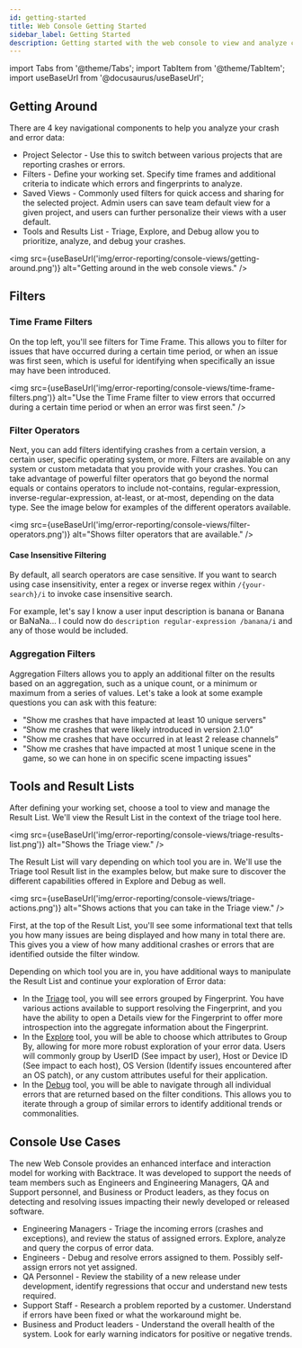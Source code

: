 ```yaml
---
id: getting-started
title: Web Console Getting Started
sidebar_label: Getting Started
description: Getting started with the web console to view and analyze crash and error data.
---
```

import Tabs from '@theme/Tabs';
import TabItem from '@theme/TabItem';
import useBaseUrl from '@docusaurus/useBaseUrl';

## Getting Around
There are 4 key navigational components to help you analyze your crash and error data:
- Project Selector - Use this to switch between various projects that are reporting crashes or errors.
- Filters - Define your working set. Specify time frames and additional criteria to indicate which errors and fingerprints to analyze.
- Saved Views - Commonly used filters for quick access and sharing for the selected project. Admin users can save team default view for a given project, and users can further personalize their views with a user default.
- Tools and Results List - Triage, Explore, and Debug allow you to prioritize, analyze, and debug your crashes.

<img src={useBaseUrl('img/error-reporting/console-views/getting-around.png')} alt="Getting around in the web console views." />

## Filters
### Time Frame Filters
On the top left, you'll see filters for Time Frame. This allows you to filter for issues that have occurred during a certain time period, or when an issue was first seen, which is useful for identifying when specifically an issue may have been introduced.

<img src={useBaseUrl('img/error-reporting/console-views/time-frame-filters.png')} alt="Use the Time Frame filter to view errors that occurred during a certain time period or when an error was first seen." />

### Filter Operators
Next, you can add filters identifying crashes from a certain version, a certain user, specific operating system, or more. Filters are available on any system or custom metadata that you provide with your crashes. You can take advantage of powerful filter operators that go beyond the normal equals or contains operators to include not-contains, regular-expression, inverse-regular-expression, at-least, or at-most, depending on the data type. See the image below for examples of the different operators available.

<img src={useBaseUrl('img/error-reporting/console-views/filter-operators.png')} alt="Shows filter operators that are available." />

#### Case Insensitive Filtering
By default, all search operators are case sensitive. If you want to search using case insensitivity, enter a regex or inverse regex within `/{your-search}/i` to invoke case insensitive search.

For example, let's say I know a user input description is banana or Banana or BaNaNa... I could now do `description regular-expression /banana/i` and any of those would be included.

### Aggregation Filters
Aggregation Filters allows you to apply an additional filter on the results based on an aggregation, such as a unique count, or a minimum or maximum from a series of values. Let's take a look at some example questions you can ask with this feature:
- "Show me crashes that have impacted at least 10 unique servers"
- “Show me crashes that were likely introduced in version 2.1.0”
- "Show me crashes that have occurred in at least 2 release channels”
- "Show me crashes that have impacted at most 1 unique scene in the game, so we can hone in on specific scene impacting issues"

## Tools and Result Lists
After defining your working set, choose a tool to view and manage the Result List. We'll view the Result List in the context of the triage tool here.

<img src={useBaseUrl('img/error-reporting/console-views/triage-results-list.png')} alt="Shows the Triage view." />

The Result List will vary depending on which tool you are in. We'll use the Triage tool Result list in the examples below, but make sure to discover the different capabilities offered in Explore and Debug as well.

<img src={useBaseUrl('img/error-reporting/console-views/triage-actions.png')} alt="Shows actions that you can take in the Triage view." />

First, at the top of the Result List, you'll see some informational text that tells you how many issues are being displayed and how many in total there are. This gives you a view of how many additional crashes or errors that are identified outside the filter window.

Depending on which tool you are in, you have additional ways to manipulate the Result List and continue your exploration of Error data:
- In the [Triage](/error-reporting/web-console/triage) tool, you will see errors grouped by Fingerprint. You have various actions available to support resolving the Fingerprint, and you have the ability to open a Details view for the Fingerprint to offer more introspection into the aggregate information about the Fingerprint.
- In the [Explore](/error-reporting/web-console/explore) tool, you will be able to choose which attributes to Group By, allowing for more more robust exploration of your error data. Users will commonly group by UserID (See impact by user), Host or Device ID (See impact to each host), OS Version (Identify issues encountered after an OS patch), or any custom attributes useful for their application.
- In the [Debug](/error-reporting/web-console/debug) tool, you will be able to navigate through all individual errors that are returned based on the filter conditions. This allows you to iterate through a group of similar errors to identify additional trends or commonalities.

## Console Use Cases
The new Web Console provides an enhanced interface and interaction model for working with Backtrace. It was developed to support the needs of team members such as Engineers and Engineering Managers, QA and Support personnel, and Business or Product leaders, as they focus on detecting and resolving issues impacting their newly developed or released software.
- Engineering Managers - Triage the incoming errors (crashes and exceptions), and review the status of assigned errors. Explore, analyze and query the corpus of error data.
- Engineers - Debug and resolve errors assigned to them. Possibly self-assign errors not yet assigned.
- QA Personnel - Review the stability of a new release under development, identify regressions that occur and understand new tests required.
- Support Staff - Research a problem reported by a customer. Understand if errors have been fixed or what the workaround might be.
- Business and Product leaders - Understand the overall health of the system. Look for early warning indicators for positive or negative trends.
